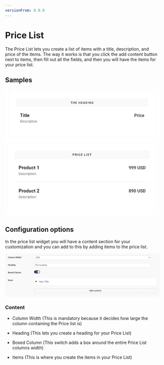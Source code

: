 ```yaml
---
versionFrom: 8.0.0
---
```


# Price List

The Price List lets you create a list of items with a title, description, and price of the items.
The way it works is that you click the add content button next to items, then fill out all the fields, and then you will have the items for your price list.

## Samples

![Price List Frontend](images/Price-List.png) ![Price List](images/Price-List-frontend2.png)

## Configuration options

In the price list widget you will have a content section for your customization and you can add to this by adding items to the price list.

![Price List Backoffice](images/Price-List-Backoffice.png)


### Content

- Column Width (This is mandatory because it decides how large the column containing the Price list is)

- Heading (This lets you create a heading for your Price List)

- Boxed Column (This switch adds a box around the entire Price List columns width)

- Items (This is where you create the items in your Price List)
